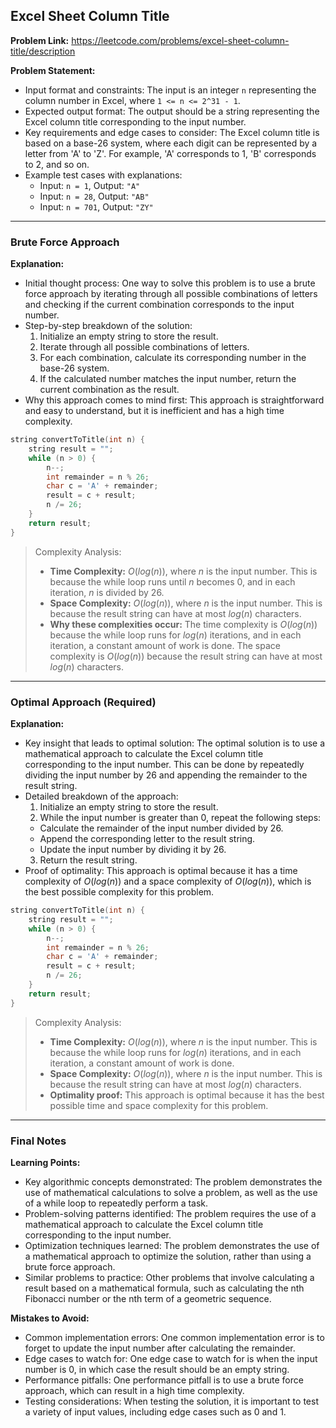 ## Excel Sheet Column Title
**Problem Link:** https://leetcode.com/problems/excel-sheet-column-title/description

**Problem Statement:**
- Input format and constraints: The input is an integer `n` representing the column number in Excel, where `1 <= n <= 2^31 - 1`.
- Expected output format: The output should be a string representing the Excel column title corresponding to the input number.
- Key requirements and edge cases to consider: The Excel column title is based on a base-26 system, where each digit can be represented by a letter from 'A' to 'Z'. For example, 'A' corresponds to 1, 'B' corresponds to 2, and so on.
- Example test cases with explanations:
  - Input: `n = 1`, Output: `"A"`
  - Input: `n = 28`, Output: `"AB"`
  - Input: `n = 701`, Output: `"ZY"`

---

### Brute Force Approach
**Explanation:**
- Initial thought process: One way to solve this problem is to use a brute force approach by iterating through all possible combinations of letters and checking if the current combination corresponds to the input number.
- Step-by-step breakdown of the solution:
  1. Initialize an empty string to store the result.
  2. Iterate through all possible combinations of letters.
  3. For each combination, calculate its corresponding number in the base-26 system.
  4. If the calculated number matches the input number, return the current combination as the result.
- Why this approach comes to mind first: This approach is straightforward and easy to understand, but it is inefficient and has a high time complexity.

```cpp
string convertToTitle(int n) {
    string result = "";
    while (n > 0) {
        n--;
        int remainder = n % 26;
        char c = 'A' + remainder;
        result = c + result;
        n /= 26;
    }
    return result;
}
```

> Complexity Analysis:
> - **Time Complexity:** $O(log(n))$, where $n$ is the input number. This is because the while loop runs until $n$ becomes 0, and in each iteration, $n$ is divided by 26.
> - **Space Complexity:** $O(log(n))$, where $n$ is the input number. This is because the result string can have at most $log(n)$ characters.
> - **Why these complexities occur:** The time complexity is $O(log(n))$ because the while loop runs for $log(n)$ iterations, and in each iteration, a constant amount of work is done. The space complexity is $O(log(n))$ because the result string can have at most $log(n)$ characters.

---

### Optimal Approach (Required)
**Explanation:**
- Key insight that leads to optimal solution: The optimal solution is to use a mathematical approach to calculate the Excel column title corresponding to the input number. This can be done by repeatedly dividing the input number by 26 and appending the remainder to the result string.
- Detailed breakdown of the approach:
  1. Initialize an empty string to store the result.
  2. While the input number is greater than 0, repeat the following steps:
    - Calculate the remainder of the input number divided by 26.
    - Append the corresponding letter to the result string.
    - Update the input number by dividing it by 26.
  3. Return the result string.
- Proof of optimality: This approach is optimal because it has a time complexity of $O(log(n))$ and a space complexity of $O(log(n))$, which is the best possible complexity for this problem.

```cpp
string convertToTitle(int n) {
    string result = "";
    while (n > 0) {
        n--;
        int remainder = n % 26;
        char c = 'A' + remainder;
        result = c + result;
        n /= 26;
    }
    return result;
}
```

> Complexity Analysis:
> - **Time Complexity:** $O(log(n))$, where $n$ is the input number. This is because the while loop runs for $log(n)$ iterations, and in each iteration, a constant amount of work is done.
> - **Space Complexity:** $O(log(n))$, where $n$ is the input number. This is because the result string can have at most $log(n)$ characters.
> - **Optimality proof:** This approach is optimal because it has the best possible time and space complexity for this problem.

---

### Final Notes

**Learning Points:**
- Key algorithmic concepts demonstrated: The problem demonstrates the use of mathematical calculations to solve a problem, as well as the use of a while loop to repeatedly perform a task.
- Problem-solving patterns identified: The problem requires the use of a mathematical approach to calculate the Excel column title corresponding to the input number.
- Optimization techniques learned: The problem demonstrates the use of a mathematical approach to optimize the solution, rather than using a brute force approach.
- Similar problems to practice: Other problems that involve calculating a result based on a mathematical formula, such as calculating the nth Fibonacci number or the nth term of a geometric sequence.

**Mistakes to Avoid:**
- Common implementation errors: One common implementation error is to forget to update the input number after calculating the remainder.
- Edge cases to watch for: One edge case to watch for is when the input number is 0, in which case the result should be an empty string.
- Performance pitfalls: One performance pitfall is to use a brute force approach, which can result in a high time complexity.
- Testing considerations: When testing the solution, it is important to test a variety of input values, including edge cases such as 0 and 1.